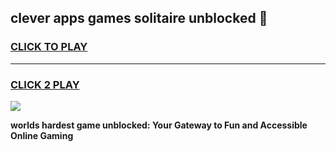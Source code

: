 
## clever apps games solitaire unblocked 👋
<h3>
<a href="https://premium.freeplayer.one?title=clever_apps_games_solitaire_unblocked&ref=13F">CLICK TO PLAY</a></h3>
<hr>

<h3>
<a href="https://premium.freeplayer.one?title=clever_apps_games_solitaire_unblocked&ref=13F">CLICK 2 PLAY</a>
  
</h3>

<a href="https://premium.freeplayer.one?title=clever_apps_games_solitaire_unblocked&ref=12F/"><img src="https://clearcache.store/games.png"></a>


**worlds hardest game unblocked: Your Gateway to Fun and Accessible Online Gaming**
